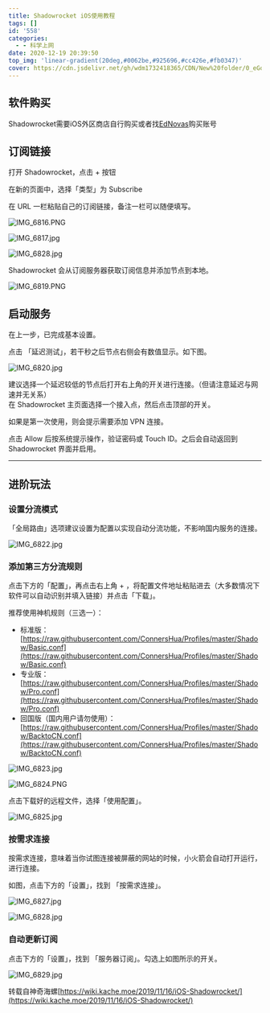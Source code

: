 ```yaml
---
title: Shadowrocket iOS使用教程
tags: []
id: '558'
categories:
  - - 科学上网
date: 2020-12-19 20:39:50
top_img: 'linear-gradient(20deg,#0062be,#925696,#cc426e,#fb0347)'
cover: https://cdn.jsdelivr.net/gh/wdm1732418365/CDN/New%20folder/0_eGqjLXySHxjnu5a5.webp
---
```


## 软件购买

Shadowrocket需要iOS外区商店自行购买或者找[EdNovas](http://wpa.qq.com/msgrd?v=3&uin=180099495&site=qq&menu=yes)购买账号

## 订阅链接

打开 Shadowrocket，点击 + 按钮

在新的页面中，选择「类型」为 Subscribe

在 URL 一栏粘贴自己的订阅链接，备注一栏可以随便填写。

![IMG_6816.PNG](https://i.loli.net/2019/11/13/i9fJITDxrNuXAzk.png)

![IMG_6817.jpg](https://i.loli.net/2019/11/13/eYXMlO6kCGAB4a7.jpg)

![IMG_6828.jpg](https://i.loli.net/2019/11/13/hx5oViWCYyEQKIS.jpg)

Shadowrocket 会从订阅服务器获取订阅信息并添加节点到本地。

![IMG_6819.PNG](https://i.loli.net/2019/11/13/qfhrOeDCum5v8Px.png)

## 启动服务

在上一步，已完成基本设置。

点击 「延迟测试」，若干秒之后节点右侧会有数值显示。如下图。

![IMG_6820.jpg](https://i.loli.net/2019/11/13/K1WB7Hr4J3uEZxq.jpg)

建议选择一个延迟较低的节点后打开右上角的开关进行连接。（但请注意延迟与网速并无关系）  
在 Shadowrocket 主页面选择一个接入点，然后点击顶部的开关。

如果是第一次使用，则会提示需要添加 VPN 连接。

点击 Allow 后按系统提示操作，验证密码或 Touch ID。之后会自动返回到 Shadowrocket 界面并启用。

* * *

## 进阶玩法

### 设置分流模式

「全局路由」选项建议设置为配置以实现自动分流功能，不影响国内服务的连接。

![IMG_6822.jpg](https://i.loli.net/2019/11/13/WGdAFifTDHmyYB7.jpg)

### 添加第三方分流规则

点击下方的「配置」，再点击右上角 + ，将配置文件地址粘贴进去（大多数情况下软件可以自动识别并填入链接）并点击「下载」。

推荐使用神机规则（三选一）：

*   标准版：[https://raw.githubusercontent.com/ConnersHua/Profiles/master/Shadow/Basic.conf](https://raw.githubusercontent.com/ConnersHua/Profiles/master/Shadow/Basic.conf)
*   专业版：[https://raw.githubusercontent.com/ConnersHua/Profiles/master/Shadow/Pro.conf](https://raw.githubusercontent.com/ConnersHua/Profiles/master/Shadow/Pro.conf)
*   回国版（国内用户请勿使用）：[https://raw.githubusercontent.com/ConnersHua/Profiles/master/Shadow/BacktoCN.conf](https://raw.githubusercontent.com/ConnersHua/Profiles/master/Shadow/BacktoCN.conf)

![IMG_6823.jpg](https://i.loli.net/2019/11/13/6Kfzd2gcOphy37t.jpg)

![IMG_6824.PNG](https://i.loli.net/2019/11/13/6hXTSJKnszLgA4D.png)

点击下载好的远程文件，选择「使用配置」。

![IMG_6825.jpg](https://i.loli.net/2019/11/13/h3EgqeRWHI4zMCw.jpg)

### 按需求连接

按需求连接，意味着当你试图连接被屏蔽的网站的时候，小火箭会自动打开运行，进行连接。

如图，点击下方的「设置」，找到 「按需求连接」。

![IMG_6827.jpg](https://i.loli.net/2019/11/13/K8o7vSs4CHIfwrc.jpg)

![IMG_6828.jpg](https://i.loli.net/2019/11/13/hx5oViWCYyEQKIS.jpg)

### 自动更新订阅

点击下方的「设置」，找到 「服务器订阅」。勾选上如图所示的开关。

![IMG_6829.jpg](https://i.loli.net/2019/11/13/w179a4lKEQAvnrq.jpg)

转载自神奇海螺[https://wiki.kache.moe/2019/11/16/iOS-Shadowrocket/](https://wiki.kache.moe/2019/11/16/iOS-Shadowrocket/)